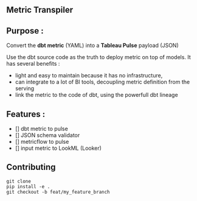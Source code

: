 Metric Transpiler
---

## Purpose :

Convert the **dbt metric** (YAML) into a **Tableau Pulse** payload (JSON)

Use the dbt source code as the truth to deploy metric on top of models.
It has several benefits :
 - light and easy to maintain because it has no infrastructure, 
 - can integrate to a lot of BI tools, decoupling metric definition from the serving
 - link the metric to the code of dbt, using the powerfull dbt lineage

## Features :

 - [] dbt metric to pulse
 - [] JSON schema validator
 - [] metricflow to pulse
 - [] input metric to LookML (Looker)

 ## Contributing

```git
git clone
pip install -e .
git checkout -b feat/my_feature_branch
```